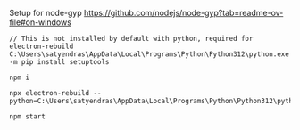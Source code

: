 Setup for node-gyp
https://github.com/nodejs/node-gyp?tab=readme-ov-file#on-windows

```
// This is not installed by default with python, required for electron-rebuild
C:\Users\satyendras\AppData\Local\Programs\Python\Python312\python.exe  -m pip install setuptools

npm i

npx electron-rebuild --python=C:\Users\satyendras\AppData\Local\Programs\Python\Python312\python

npm start
```
